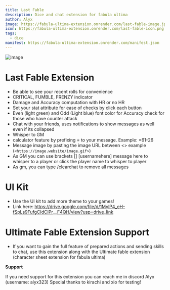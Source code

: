 ```yaml
---
title: Last Fable
description: Dice and chat extension for fabula ultima
author: Alyx
image: https://fabula-ultima-extension.onrender.com/last-fable-image.jpg
icon: https://fabula-ultima-extension.onrender.com/last-fable-icon.png
tags:
  - dice
manifest: https://fabula-ultima-extension.onrender.com/manifest.json
---
```


![image](https://media.discordapp.net/attachments/1209736150814695434/1282239155782422568/image.png?ex=66dea1c5&is=66dd5045&hm=19db45852750c4bc33380a16ea127dee2ed7cc3b8d72315d6a7a1cbeb55b3be1&=&format=webp&quality=lossless&width=501&height=701)

# Last Fable Extension

- Be able to see your recent rolls for convenience
- CRITICAL, FUMBLE, FRENZY indicator
- Damage and Accuracy computation with HR or no HR
- Set your stat attribute for ease of checks by click each button
- Even (light green) and Odd (Light blue) font color for Accuracy check for those who have counter attack
- Chat with your friends, uses notifications to show messages as well even if its collapsed
- Whisper to GM
- calculator feature by prefixing = to your message. Example: =61-26
- Message image by pasting the image URL between <> example (`<https://image.website/image.gif>`)
- As GM you can use brackets [] [usernamehere] message here to whisper to a player or click the player name to whisper to player
- As gm, you can type /clearchat to remove all messages

# UI Kit

- Use the UI kit to add more theme to your games!
- Link here: https://drive.google.com/file/d/1MylP4_eH-fSpLs9FufgCIdCIPr__F4QH/view?usp=drive_link

# Ultimate Fable Extension Support

- If you want to gain the full feature of prepared actions and sending skills to chat, use this extension along with the Ultimate fable extension (character sheet extension for fabula ultima)

**Support**

If you need support for this extension you can reach me in discord Alyx (username: alyx323) Special thanks to kirachi and xio for testing!
